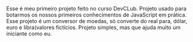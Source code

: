 Esse é meu primeiro projeto feito no curso DevCLub. 
Projeto usado para botarmos os nossos primeiros conhecimentos de JavaScript em prática.
Esse projeto é um conversor de moedas, só converte do real para, dólar, euro e libra(valores fictícios. Projeto simples, mas que ajuda muito um iniciante como eu.
